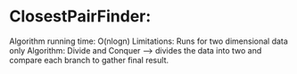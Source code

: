 # ClosestPairFinder:
Algorithm running time: O(nlogn)
Limitations: Runs for two dimensional data only
Algorithm: Divide and Conquer --> divides the data into two and compare each branch to gather final result.